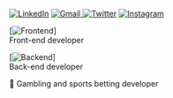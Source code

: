 [![LinkedIn](https://img.shields.io/badge/linkedin-%230077B5.svg?style=for-the-badge&logo=linkedin&logoColor=white)](https://www.linkedin.com/in/rodrigo-luis-fracaroli-862149128/) [![Gmail](https://img.shields.io/badge/Gmail-D14836?style=for-the-badge&logo=gmail&logoColor=white)
](mailto:digossmi@gmail.com) [![Twitter](https://img.shields.io/badge/digofracaroli-%231DA1F2.svg?style=for-the-badge&logo=Twitter&logoColor=white)](https://twitter.com/digofracaroli)  [![Instagram](https://img.shields.io/badge/rodrigofracaroli-%23E4405F.svg?style=for-the-badge&logo=Instagram&logoColor=white)](https://www.instagram.com/rodrigofracaroli/) 

[![Frontend](https://skillicons.dev/icons?i=js,html,css)] 
<br/>
Front-end developer

[![Backend](https://skillicons.dev/icons?i=java,nodejs,aws,react,php&theme=dark)]
<br/>
Back-end developer

🎰 Gambling and sports betting developer
